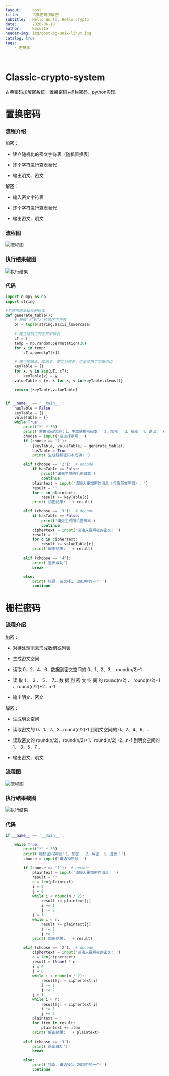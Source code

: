 ```yaml
---
layout:     post                    
title:      古典密码加解密               
subtitle:   Hello World, Hello crypto 
date:       2020-06-18              
author:     Resulte                      
header-img: img/post-bg-unix-linux.jpg  
catalog: true                       
tags:                               
    - 密码学

---
```


# Classic-crypto-system

古典密码加解密系统，置换密码+栅栏密码，python实现

# 置换密码

### 流程介绍

加密：

* 建立随机化的密文字符表（随机置换表）

* 逐个字符进行查表替代

* 输出明文、密文

解密：

* 输入密文字符表

* 逐个字符进行查表替代

* 输出密文、明文

### 流程图

![流程图](https://edu-boker.oss-cn-beijing.aliyuncs.com/crypto/classic1.png)

### 执行结果截图

![执行结果](https://edu-boker.oss-cn-beijing.aliyuncs.com/crypto/classic2.png)

### 代码

```python
import numpy as np
import string

#生成密码本和反密码本
def generate_table():
    # 获取“a”到”z“的顺序字符表
    pT = tuple(string.ascii_lowercase)

    # 建立随机化的密文字符表
    cT = []
    temp = np.random.permutation(26)
    for x in temp:
        cT.append(pT[x])

    # 建立密码本，即明文、密文对照表，这里使用了字典结构
    keyTable = {}
    for x, y in zip(pT, cT):
        keyTable[x] = y
    valueTable = {v: k for k, v in keyTable.items()}

    return [keyTable,valueTable]


if __name__ == '__main__':
    hasTable = False
    keyTable = {}
    valueTable = {}
    while True:
        print("*" * 30)
        print('置换密码实验：1、生成随机密码本   2、加密   3、解密  4、退出：')
        choose = input('请选择序号：')
        if (choose == '1'):
            [keyTable, valueTable] = generate_table()
            hasTable = True
            print('生成随机密码本成功！')

        elif (choose == '2'):  # encode
            if hasTable == False:
                print('请先生成随机密码本')
                continue
            plaintext = input('请输入要加密的消息（仅限英文字母）: ')
            result = ''
            for c in plaintext:
                result += keyTable[c]
            print('加密结果: ' + result)

        elif (choose == '3'):  # decode
            if hasTable == False:
                print('请先生成随机密码本')
                continue
            ciphertext = input('请输入要解密的密文: ')
            result = ''
            for c in ciphertext:
                result += valueTable[c]
            print('解密结果: ' + result)

        elif (choose == '4'):
            print('退出成功')
            break

        else:
            print('错误，请选择1、2或3中的一个!')
            continue
```

# 栅栏密码

### 流程介绍

加密：

* 对待处理消息形成数组或列表

* 生成密文空间

* 读取 0、2、4、6...数据到密文空间的 0、1、2、3,...round(n/2)-1 

* 读 取 1 、 3 、 5 、 7... 数 据 到 密 文 空 间 的 round(n/2) 、 round(n/2)+1 、round(n/2)+2...n-1 

* 输出明文、密文

解密：

* 生成明文空间

* 读取密文的 0、1、2、3...round(n/2)-1 到明文空间的 0、2、4、6、...

* 读取密文的 round(n/2)、round(n/2)+1、round(n/2)+2...n-1 到明文空间的 1、 3、5、7...

* 输出密文、明文

### 流程图

![流程图](https://edu-boker.oss-cn-beijing.aliyuncs.com/crypto/classic3.png)

### 执行结果截图

![执行结果](https://edu-boker.oss-cn-beijing.aliyuncs.com/crypto/classic4.png)

### 代码

```python
if __name__ == '__main__':

    while True:
        print("*" * 30)
        print('栅栏密码实验：1、加密   2、解密  3、退出：')
        choose = input('请选择序号：')

        if (choose == '1'):  # encode
            plaintext = input('请输入要加密的消息: ')
            result = ''
            n = len(plaintext)
            i = 0
            j = 0
            while i < round(n / 2):
                result += plaintext[j]
                i += 1
                j += 2
            j = 1
            while i < n:
                result += plaintext[j]
                i += 1
                j += 2
            print('加密结果: ' + result)

        elif (choose == '2'):  # decode
            ciphertext = input('请输入要解密的密文: ')
            n = len(ciphertext)
            result = [None] * n
            i = 0
            j = 0
            while i < round(n / 2):
                result[j] = ciphertext[i]
                i += 1
                j += 2
            j = 1
            while i < n:
                result[j] = ciphertext[i]
                i += 1
                j += 2
            plaintext = ''
            for item in result:
                plaintext += item
            print('解密结果: ' + plaintext)

        elif (choose == '3'):
            print('退出成功')
            break

        else:
            print('错误，请选择1、2或3中的一个!')
            continue
```

